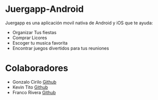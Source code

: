 # Juergapp-Android

Juergapp es una aplicación movil nativa de Android y iOS que te ayuda:

  - Organizar Tus fiestas
  - Comprar Licores
  - Escoger tu musica favorita
  - Encontrar juegos divertidos para tus reuniones
  
# Colaboradores

- Gonzalo Cirilo [Github](https://github.com/GonzaloCirilo/)
- Kevin Tito [Github](https://github.com/dreadss/)
- Franco Rivera [Github](https://github.com/FrancoRivera/)
